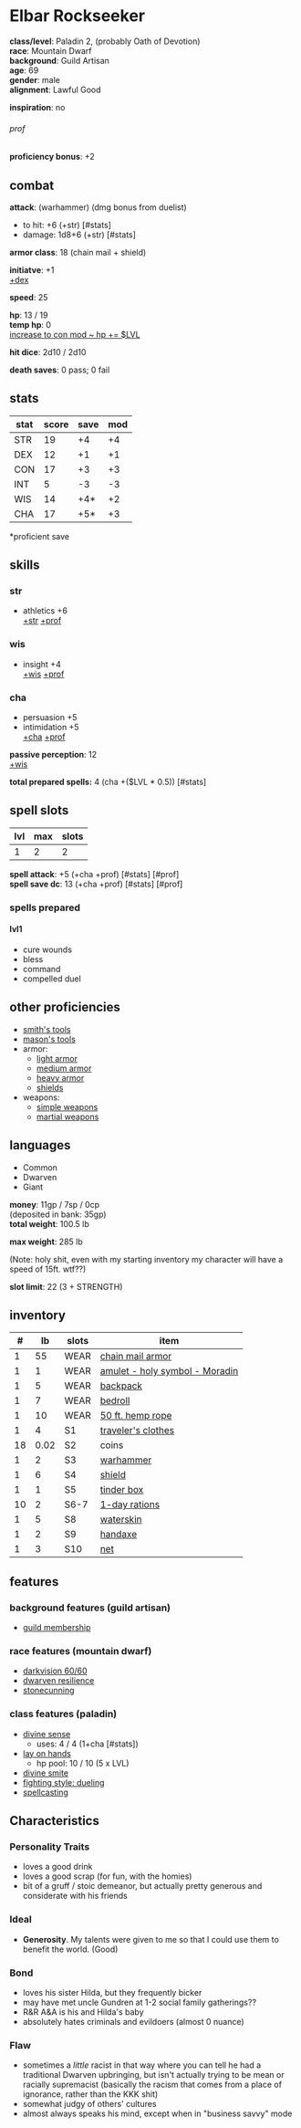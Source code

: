 # Elbar Rockseeker
**class/level**: Paladin 2, (probably Oath of Devotion)  
**race**: Mountain Dwarf  
**background**: Guild Artisan  
**age**: 69  
**gender**: male  
**alignment**: Lawful Good

**inspiration**: no

###### prof
**proficiency bonus**: +2  

## combat

**attack**: (warhammer) (dmg bonus from duelist)
- to hit: +6 (+str) [#stats]
- damage: 1d8+6 (+str) [#stats]

**armor class**: 18 (chain mail + shield)
  
**initiatve**: +1  
[+dex](#stats)  

**speed**: 25  

**hp**: 13 / 19  
**temp hp**: 0  
[increase to con mod ~ hp += $LVL](#stats)

**hit dice**: 2d10 / 2d10  

**death saves**: 0 pass; 0 fail  

## stats  
|stat|score|save|mod|  
|----|-----|----|---|  
|STR |19   |+4  |+4 |  
|DEX |12   |+1  |+1 |  
|CON |17   |+3  |+3 |  
|INT |5    |-3  |-3 |  
|WIS |14   |+4* |+2 |  
|CHA |17   |+5* |+3 |  
  
\*proficient save  
  
## skills  
### str  
- athletics +6  
[+str](#stats) [+prof](#prof)  

### wis  
- insight +4  
[+wis](#stats) [+prof](#prof)  

### cha  
- persuasion +5  
- intimidation +5  
[+cha](#stats) [+prof](#prof)  
  
**passive perception**: 12  
[+wis](#stats)

**total prepared spells:** 4 (cha +($LVL * 0.5)) [#stats]

## spell slots  
|lvl|max|slots|  
|---|---|-----|  
|1  |2  |2    |  

**spell attack**: +5 (+cha +prof) [#stats] [#prof]  
**spell save dc**: 13 (+cha +prof) [#stats] [#prof]  

### spells prepared  
#### lvl1

- cure wounds
- bless
- command
- compelled duel

## other proficiencies  
- [smith's tools](https://2014.5e.tools/items.html#smith's%20tools_phb)
- [mason's tools](https://2014.5e.tools/items.html#mason's%20tools_phb)
- armor:
    - [light armor](https://2014.5e.tools/items.html#blankhash,flsttype:light%20armor=1)
    - [medium armor](https://2014.5e.tools/items.html#blankhash,flsttype:medium%20armor=1)
    - [heavy armor](https://2014.5e.tools/items.html#blankhash,flsttype:heavy%20armor=1)
    - [shields](https://2014.5e.tools/items.html#shield_phb)
- weapons:
    - [simple weapons](https://2014.5e.tools/tables.html#weapons_phb)
    - [martial weapons](https://2014.5e.tools/tables.html#weapons_phb)

## languages
- Common
- Dwarven
- Giant

**money**: 11gp / 7sp / 0cp  
(deposited in bank: 35gp)  
**total weight**: 100.5 lb  

**max weight**: 285 lb

(Note: holy shit, even with my starting inventory my character will have a speed of 15ft. wtf??)

**slot limit**: 22 (3 + STRENGTH)

## inventory  
|#   |lb  |slots|item|  
|----|--- |-----|----|  
|1   |55  |WEAR |[chain mail armor](https://2014.5e.tools/items.html#chain%20mail_phb)|  
|1   |1   |WEAR |[amulet - holy symbol - Moradin](https://2014.5e.tools/items.html#amulet_phb)|  
|1   |5   |WEAR |[backpack](https://2014.5e.tools/items.html#backpack_phb)|  
|1   |7   |WEAR |[bedroll](https://2014.5e.tools/items.html#bedroll_phb)|  
|1   |10  |WEAR |[50 ft. hemp rope](https://2014.5e.tools/items.html#hempen%20rope%20(50%20feet)_phb)|  
|1   |4   |S1   |[traveler's clothes](https://2014.5e.tools/items.html#traveler's%20clothes_phb)|
|18  |0.02|S2   |coins|
|1   |2   |S3   |[warhammer](https://2014.5e.tools/items.html#warhammer_phb)|  
|1   |6   |S4   |[shield](https://2014.5e.tools/items.html#shield_phb)|  
|1   |1   |S5   |[tinder box](https://2014.5e.tools/items.html#tinderbox_phb)|  
|10  |2   |S6-7 |[1-day rations](https://2014.5e.tools/items.html#rations%20(1%20day)_phb)|  
|1   |5   |S8   |[waterskin](https://2014.5e.tools/items.html#waterskin_phb)|  
|1   |2   |S9   |[handaxe](https://2014.5e.tools/items.html#handaxe_phb)|
|1   |3   |S10  |[net](https://2014.5e.tools/items.html#net_phb)|

## features  
### background features (guild artisan)  
- [guild membership](https://2014.5e.tools/backgrounds.html#guild%20artisan_phb)  
### race features (mountain dwarf)
- [darkvision 60/60](https://2014.5e.tools/races.html#dwarf%20(mountain)_phb)
- [dwarven resilience](https://2014.5e.tools/races.html#dwarf%20(mountain)_phb)
- [stonecunning](https://2014.5e.tools/races.html#dwarf%20(mountain)_phb)
### class features (paladin)  
- [divine sense](https://2014.5e.tools/classes.html#paladin_phb,state:feature=s0-0)
    - uses: 4 / 4 (1+cha [#stats])
- [lay on hands](https://2014.5e.tools/classes.html#paladin_phb,state:feature=s0-1)
    - hp pool: 10 / 10 (5 x LVL)
- [divine smite](https://2014.5e.tools/classes.html#paladin_phb,state:feature=s1-0)
- [fighting style: dueling](https://2014.5e.tools/classes.html#paladin_phb,state:feature=s1-1)
- [spellcasting](https://2014.5e.tools/classes.html#paladin_phb,state:feature=s1-2)

## Characteristics

### Personality Traits
- loves a good drink
- loves a good scrap (for fun, with the homies)
- bit of a gruff / stoic demeanor, but actually pretty generous and considerate with his friends

### Ideal
- **Generosity**. My talents were given to me so that I could use them to benefit the world. (Good)

### Bond
- loves his sister Hilda, but they frequently bicker
- may have met uncle Gundren at 1-2 social family gatherings??
- R&R A&A is his and Hilda's baby
- absolutely hates criminals and evildoers (almost 0 nuance)

### Flaw
- sometimes a *little* racist in that way where you can tell he had a traditional Dwarven upbringing, but isn't actually trying to be mean or racially supremacist (basically the racism that comes from a place of ignorance, rather than the KKK shit)
- somewhat judgy of others' cultures
- almost always speaks his mind, except when in "business savvy" mode
